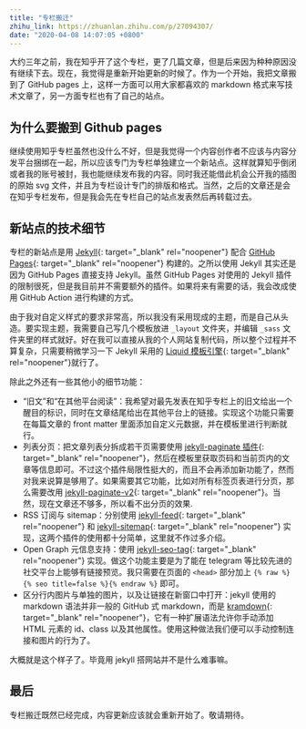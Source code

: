 ```yaml
---
title: "专栏搬迁"
zhihu_link: https://zhuanlan.zhihu.com/p/27094307/
date: "2020-04-08 14:07:05 +0800"
---
```

大约三年之前，我在知乎开了这个专栏，更了几篇文章，但是后来因为种种原因没有继续下去。现在，我觉得是重新开始更新的时候了。作为一个开始，我把文章搬到了 GitHub pages 上，这样一方面可以用大家都喜欢的 markdown 格式来写技术文章了，另一方面专栏也有了自己的站点。

## 为什么要搬到 Github pages

继续使用知乎专栏虽然也没什么不好，但是我觉得一个内容创作者不应该与内容分发平台捆绑在一起，所以应该专门为专栏单独建立一个新站点。这样就算知乎倒闭或者我的账号被封，我也能继续发布我的内容。同时我还能借此机会公开我的插图的原始 svg 文件，并且为专栏设计专门的排版和格式。当然，之后的文章还是会在知乎专栏发布，但是我会先在专栏自己的站点发表然后再转载过去。

## 新站点的技术细节

专栏的新站点是用 [Jekyll](https://jekyllrb.com/){: target="_blank" rel="noopener"} 配合 [GitHub Pages](https://pages.github.com/){: target="_blank" rel="noopener"} 构建的。之所以使用 Jekyll 其实还是因为 GitHub Pages 直接支持 Jekyll。虽然 GitHub Pages 对使用的 Jekyll 插件的限制很死，但是我目前并不需要额外的插件。如果将来有需要的话，我会改成使用 GitHub Action 进行构建的方式。

由于我对自定义样式的要求非常高，所以我没有采用现成的主题，而是自己从头造。要实现主题，我需要自己写几个模板放进 `_layout` 文件夹，并编辑 `_sass` 文件夹里的样式就好。好在我可以直接从我的个人网站复制代码，所以整个过程并不算复杂，只需要稍微学习一下 Jekyll 采用的 [Liquid 模板引擎](https://shopify.github.io/liquid/){: target="_blank" rel="noopener"}就行了。

除此之外还有一些其他小的细节功能：

- “旧文”和“在其他平台阅读”：我希望对最先发表在知乎专栏上的旧文给出一个醒目的标识，同时在文章结尾给出在其他平台上的链接。实现这个功能只需要在每篇文章的 front matter 里面添加自定义元数据，并在模板里进行判断就行。
- 列表分页：把文章列表分拆成若干页需要使用 [jekyll-paginate 插件](https://jekyllrb.com/docs/pagination/){: target="_blank" rel="noopener"}，然后在模板里获取页码和当前页内的文章等信息即可。不过这个插件局限性挺大的，而且不会再添加新功能了，然而对我来说算是够用了。如果需要其它功能，比如对所有标签页表进行分页，那么需要改用 [jekyll-paginate-v2](https://github.com/sverrirs/jekyll-paginate-v2){: target="_blank" rel="noopener"}。当然，现在文章还不够多，所以看不出分页的效果.
- RSS 订阅与 sitemap：分别使用 [jekyll-feed](https://github.com/jekyll/jekyll-feed){: target="_blank" rel="noopener"} 和 [jekyll-sitemap](https://github.com/jekyll/jekyll-sitemap){: target="_blank" rel="noopener"} 实现，这两个插件的使用都十分简单，这里就不作过多介绍。
- Open Graph 元信息支持：使用 [jekyll-seo-tag](https://github.com/jekyll/jekyll-seo-tag){: target="_blank" rel="noopener"} 实现。做这个功能主要是为了能在 telegram 等比较先进的社交平台上能够有链接预览。我只需要在页面的 `<head>` 部分加上 `{% raw %}{% seo title=false %}{% endraw %}` 即可。
- 区分行内图片与单独的图片，以及让链接在新窗口中打开：jekyll 使用的 markdown 语法并非一般的 GitHub 式 markdown，而是 [kramdown](https://kramdown.gettalong.org/syntax.html){: target="_blank" rel="noopener"}，它有一种扩展语法允许你手动添加 HTML 元素的 id、class 以及其他属性。使用这种做法我们便可以手动控制连接和图片的行为了。

大概就是这个样子了。毕竟用 jekyll 搭网站并不是什么难事嘛。

## 最后

专栏搬迁既然已经完成，内容更新应该就会重新开始了。敬请期待。
